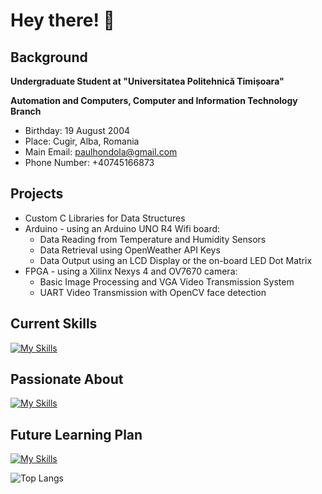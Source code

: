 # Hey there! 👋

## Background

**Undergraduate Student at "Universitatea Politehnică Timișoara"**

**Automation and Computers, Computer and Information Technology Branch**

- Birthday: 19 August 2004
- Place: Cugir, Alba, Romania
- Main Email: paulhondola@gmail.com
- Phone Number: +40745166873

## Projects

- Custom C Libraries for Data Structures
- Arduino - using an Arduino UNO R4 Wifi board:
  - Data Reading from Temperature and Humidity Sensors
  - Data Retrieval using OpenWeather API Keys
  - Data Output using an LCD Display or the on-board LED Dot Matrix
- FPGA - using a Xilinx Nexys 4 and OV7670 camera:
  - Basic Image Processing and VGA Video Transmission System 
  - UART Video Transmission with OpenCV face detection

## Current Skills
[![My Skills](https://skillicons.dev/icons?i=c,cpp,cs,git,bash,py,java,matlab,md,obsidian&perline=5)](https://skillicons.dev)

## Passionate About
[![My Skills](https://skillicons.dev/icons?i=linux,apple,arduino,raspberrypi,opencv,pytorch&perline=6)](https://skillicons.dev)

## Future Learning Plan
[![My Skills](https://skillicons.dev/icons?i=githubactions,docker,kubernetes,rust,swift,kotlin&perline=6)](https://skillicons.dev)

![Top Langs](https://github-readme-stats.vercel.app/api/top-langs/?username=paulhondola&layout=compact)
